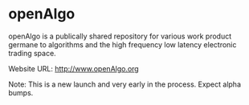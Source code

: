 openAlgo
========

openAlgo is a publically shared repository for various work product germane to algorithms and the high frequency low latency electronic trading space.

Website URL: http://www.openAlgo.org

Note: This is a new launch and very early in the process.  Expect alpha bumps.